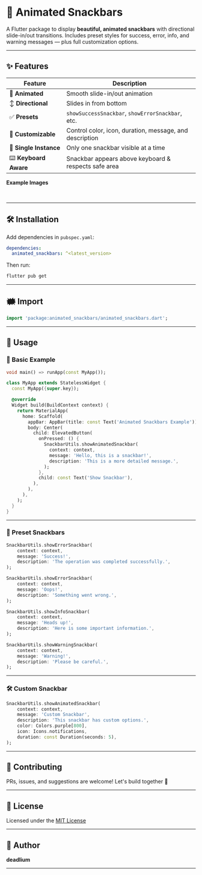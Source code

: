 # 🧳 Animated Snackbars

A Flutter package to display **beautiful, animated snackbars** with directional slide-in/out
transitions. Includes preset styles for success, error, info, and warning messages — plus full
customization options.

---

## ✨ Features

| Feature                | Description                                             |
|------------------------|---------------------------------------------------------|
| 🔄 **Animated**        | Smooth slide-in/out animation                           |
| ↕️ **Directional**     | Slides in from bottom                                   |
| ✅ **Presets**          | `showSuccessSnackbar`, `showErrorSnackbar`, etc.        |
| 🎨 **Customizable**    | Control color, icon, duration, message, and description |
| 🚫 **Single Instance** | Only one snackbar visible at a time                     |
| ⌨️ **Keyboard Aware**  | Snackbar appears above keyboard & respects safe area    |


**Example Images**

<img scr="./example_img/success.png">
<img scr="./example_img/error.png">
<img scr="./example_img/information.png">
<img scr="./example_img/warning.png">
<img scr="./example_img/custom_snackbar.png">
<img scr="./example_img/long_duration.png">

---

## 🛠️ Installation

Add dependencies in `pubspec.yaml`:

```yaml
dependencies:
  animated_snackbars: ^<latest_version>
```

Then run:

```bash
flutter pub get
```

---

## 🗰 Import

```dart
import 'package:animated_snackbars/animated_snackbars.dart';
```

---

## 🚀 Usage

### 🧪 Basic Example

```dart
void main() => runApp(const MyApp());

class MyApp extends StatelessWidget {
  const MyApp({super.key});

  @override
  Widget build(BuildContext context) {
    return MaterialApp(
      home: Scaffold(
        appBar: AppBar(title: const Text('Animated Snackbars Example')),
        body: Center(
          child: ElevatedButton(
            onPressed: () {
              SnackbarUtils.showAnimatedSnackbar(
                context: context,
                message: 'Hello, this is a snackbar!',
                description: 'This is a more detailed message.',
              );
            },
            child: const Text('Show Snackbar'),
          ),
        ),
      ),
    );
  }
}
```

---

### 📆 Preset Snackbars

```dart
SnackbarUtils.showErrorSnackbar(
    context: context,
    message: 'Success!',
    description: 'The operation was completed successfully.',
);

SnackbarUtils.showErrorSnackbar(
    context: context,
    message: 'Oops!',
    description: 'Something went wrong.',
);

SnackbarUtils.showInfoSnackbar(
    context: context,
    message: 'Heads up!',
    description: 'Here is some important information.',
);

SnackbarUtils.showWarningSnackbar(
    context: context,
    message: 'Warning!',
    description: 'Please be careful.',
);
```

---

### 🛠️ Custom Snackbar

```dart
SnackbarUtils.showAnimatedSnackbar(
    context: context,
    message: 'Custom Snackbar',
    description: 'This snackbar has custom options.',
    color: Colors.purple[800],
    icon: Icons.notifications,
    duration: const Duration(seconds: 5),
);
```

---

## 🤝 Contributing

PRs, issues, and suggestions are welcome! Let's build together 🚀

---

## 📜 License

Licensed under the [MIT License](https://opensource.org/license/mit/)

---

## 👤 Author

**deadlium**

---